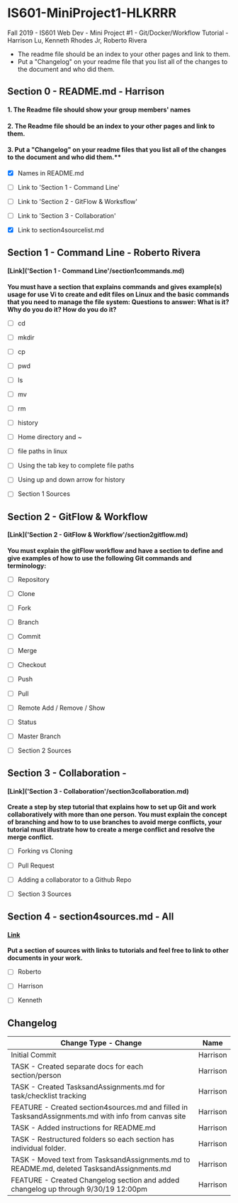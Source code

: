 # IS601-MiniProject1-HLKRRR
Fall 2019 - IS601 Web Dev - Mini Project #1 - Git/Docker/Workflow Tutorial - Harrison Lu, Kenneth Rhodes Jr, Roberto Rivera

- The readme file should be an index to your other pages and link to them.
- Put a "Changelog" on your readme file that you list all of the changes to the document and who did them.



## Section 0 - README.md - Harrison
#### 1. The Readme file should show your group members' names
#### 2. The Readme file should be an index to your other pages and link to them.
#### 3. Put a "Changelog" on your readme files that you list all of the changes to the document and who did them.**

- [x] Names in README.md
- [ ] Link to 'Section 1 - Command Line'
- [ ] Link to 'Section 2 - GitFlow & Worksflow'
- [ ] Link to 'Section 3 - Collaboration'
- [x] Link to section4sourcelist.md



## Section 1 - Command Line - Roberto Rivera
#### [Link]('Section 1 - Command Line'/section1commands.md)
**You must have a section that explains commands and gives example(s) usage for use Vi to create and edit files on Linux and the basic commands that you need to manage the file system:
Questions to answer: What is it? Why do you do it? How do you do it?**

- [ ] cd
- [ ] mkdir
- [ ] cp
- [ ] pwd
- [ ] ls
- [ ] mv
- [ ] rm
- [ ] history
- [ ] Home directory and ~
- [ ] file paths in linux
- [ ] Using the tab key to complete file paths
- [ ] Using up and down arrow for history
- [ ] Section 1 Sources



## Section 2 - GitFlow & Workflow
#### [Link]('Section 2 - GitFlow & Workflow'/section2gitflow.md)
**You must explain the gitFlow workflow and have a section to define and give examples of how to use the following Git commands and terminology:**

- [ ] Repository
- [ ] Clone
- [ ] Fork
- [ ] Branch
- [ ] Commit
- [ ] Merge
- [ ] Checkout
- [ ] Push
- [ ] Pull
- [ ] Remote Add / Remove / Show
- [ ] Status
- [ ] Master Branch
- [ ] Section 2 Sources



## Section 3 - Collaboration - 
#### [Link]('Section 3 - Collaboration'/section3collaboration.md)
**Create a step by step tutorial that explains how to set up Git and work collaboratively with more than one person. You must explain the concept of branching and how to to use branches to avoid merge conflicts, your tutorial must illustrate how to create a merge conflict and resolve the merge conflict.**

- [ ] Forking vs Cloning
- [ ] Pull Request
- [ ] Adding a collaborator to a Github Repo
- [ ] Section 3 Sources



## Section 4 - section4sources.md - All
#### [Link](section4sources.md)
**Put a section of sources with links to tutorials and feel free to link to other documents in your work.**

- [ ] Roberto
- [ ] Harrison
- [ ] Kenneth



## Changelog
Change Type - Change | Name
-------------------- | -------------
Initial Commit | Harrison
TASK - Created separate docs for each section/person | Harrison
TASK - Created TasksandAssignments.md for task/checklist tracking | Harrison
FEATURE - Created section4sources.md and filled in TasksandAssignments.md with info from canvas site | Harrison
TASK - Added instructions for README.md | Harrison
TASK - Restructured folders so each section has individual folder. | Harrison
TASK - Moved text from TasksandAssignments.md to README.md, deleted TasksandAssignments.md | Harrison
FEATURE - Created Changelog section and added changelog up through 9/30/19 12:00pm | Harrison
